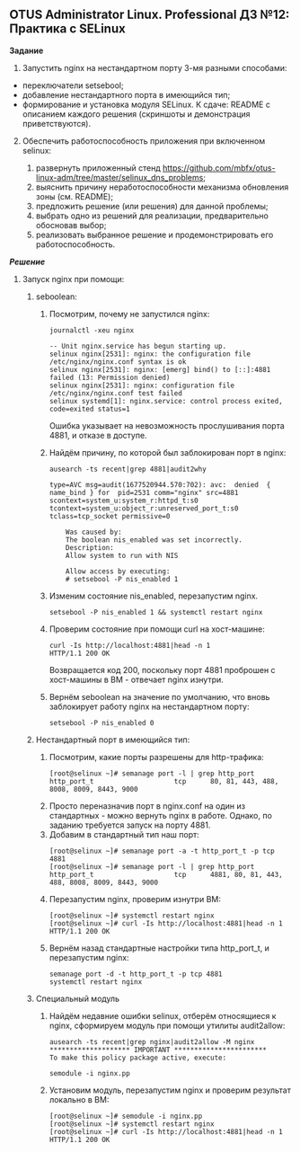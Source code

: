 ## OTUS Administrator Linux. Professional ДЗ №12: Практика с SELinux

**Задание**

1. Запустить nginx на нестандартном порту 3-мя разными способами:

- переключатели setsebool;
- добавление нестандартного порта в имеющийся тип;
- формирование и установка модуля SELinux.
  К сдаче:
  README с описанием каждого решения (скриншоты и демонстрация приветствуются).

2. Обеспечить работоспособность приложения при включенном selinux:

   1. развернуть приложенный стенд https://github.com/mbfx/otus-linux-adm/tree/master/selinux_dns_problems;
   2. выяснить причину неработоспособности механизма обновления зоны (см. README);
   3. предложить решение (или решения) для данной проблемы;
   4. выбрать одно из решений для реализации, предварительно обосновав выбор;
   5. реализовать выбранное решение и продемонстрировать его работоспособность.

**_Решение_**

1. Запуск nginx при помощи:

   1. seboolean:

      1. Посмотрим, почему не запустился nginx:

         ```
         journalctl -xeu nginx

         -- Unit nginx.service has begun starting up.
         selinux nginx[2531]: nginx: the configuration file /etc/nginx/nginx.conf syntax is ok
         selinux nginx[2531]: nginx: [emerg] bind() to [::]:4881 failed (13: Permission denied)
         selinux nginx[2531]: nginx: configuration file /etc/nginx/nginx.conf test failed
         selinux systemd[1]: nginx.service: control process exited, code=exited status=1
         ```

         Ошибка указывает на невозможность прослушивания порта 4881, и отказе в доступе.

      2. Найдём причину, по которой был заблокирован порт в nginx:

         ```
         ausearch -ts recent|grep 4881|audit2why

         type=AVC msg=audit(1677520944.570:702): avc:  denied  { name_bind } for  pid=2531 comm="nginx" src=4881 scontext=system_u:system_r:httpd_t:s0 tcontext=system_u:object_r:unreserved_port_t:s0 tclass=tcp_socket permissive=0

             Was caused by:
             The boolean nis_enabled was set incorrectly.
             Description:
             Allow system to run with NIS

             Allow access by executing:
             # setsebool -P nis_enabled 1
         ```

      3. Изменим состояние nis_enabled, перезапустим nginx.
         ```
         setsebool -P nis_enabled 1 && systemctl restart nginx
         ```
      4. Проверим состояние при помощи curl на хост-машине:

         ```
         curl -Is http://localhost:4881|head -n 1
         HTTP/1.1 200 OK
         ```

         Возвращается код 200, поскольку порт 4881 проброшен с хост-машины в ВМ - отвечает nginx изнутри.

      5. Вернём seboolean на значение по умолчанию, что вновь заблокирует работу nginx на нестандартном порту:
         ```
         setsebool -P nis_enabled 0
         ```

   2. Нестандартный порт в имеющийся тип:

      1. Посмотрим, какие порты разрешены для http-трафика:
         ```
         [root@selinux ~]# semanage port -l | grep http_port
         http_port_t                    tcp      80, 81, 443, 488, 8008, 8009, 8443, 9000
         ```
      2. Просто переназначив порт в nginx.conf на один из стандартных - можно вернуть nginx в работе. Однако, по заданию требуется запуск на порту 4881.
      3. Добавим в стандартный тип наш порт:
         ```
         [root@selinux ~]# semanage port -a -t http_port_t -p tcp 4881
         [root@selinux ~]# semanage port -l | grep http_port
         http_port_t                    tcp      4881, 80, 81, 443, 488, 8008, 8009, 8443, 9000
         ```
      4. Перезапустим nginx, проверим изнутри ВМ:
         ```
         [root@selinux ~]# systemctl restart nginx
         [root@selinux ~]# curl -Is http://localhost:4881|head -n 1
         HTTP/1.1 200 OK
         ```
      5. Вернём назад стандартные настройки типа http_port_t, и перезапустим nginx:
         ```
         semanage port -d -t http_port_t -p tcp 4881
         systemctl restart nginx
         ```

   3. Специальный модуль

      1. Найдём недавние ошибки selinux, отберём относящиеся к nginx, сформируем модуль при помощи утилиты audit2allow:

         ```
         ausearch -ts recent|grep nginx|audit2allow -M nginx
         ******************** IMPORTANT ***********************
         To make this policy package active, execute:

         semodule -i nginx.pp
         ```

      2. Установим модуль, перезапустим nginx и проверим результат локально в ВМ:

         ```
         [root@selinux ~]# semodule -i nginx.pp
         [root@selinux ~]# systemctl restart nginx
         [root@selinux ~]# curl -Is http://localhost:4881|head -n 1
         HTTP/1.1 200 OK
         ```
